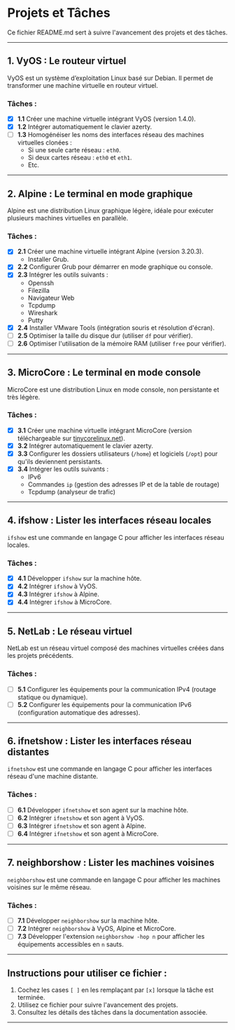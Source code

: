 # Projets et Tâches

Ce fichier README.md sert à suivre l'avancement des projets et des tâches.

---

## 1. VyOS : Le routeur virtuel

VyOS est un système d’exploitation Linux basé sur Debian. Il permet de transformer une machine virtuelle en routeur virtuel.

### Tâches :
- [x] **1.1** Créer une machine virtuelle intégrant VyOS (version 1.4.0).
- [x] **1.2** Intégrer automatiquement le clavier azerty.
- [ ] **1.3** Homogénéiser les noms des interfaces réseau des machines virtuelles clonées :
  - Si une seule carte réseau : `eth0`.
  - Si deux cartes réseau : `eth0` et `eth1`.
  - Etc.

---

## 2. Alpine : Le terminal en mode graphique

Alpine est une distribution Linux graphique légère, idéale pour exécuter plusieurs machines virtuelles en parallèle.

### Tâches :
- [x] **2.1** Créer une machine virtuelle intégrant Alpine (version 3.20.3).
  - Installer Grub.
- [x] **2.2** Configurer Grub pour démarrer en mode graphique ou console.
- [x] **2.3** Intégrer les outils suivants :
  - Openssh
  - Filezilla
  - Navigateur Web
  - Tcpdump
  - Wireshark
  - Putty
- [x] **2.4** Installer VMware Tools (intégration souris et résolution d'écran).
- [ ] **2.5** Optimiser la taille du disque dur (utiliser `df` pour vérifier).
- [ ] **2.6** Optimiser l'utilisation de la mémoire RAM (utiliser `free` pour vérifier).

---

## 3. MicroCore : Le terminal en mode console

MicroCore est une distribution Linux en mode console, non persistante et très légère.

### Tâches :
- [x] **3.1** Créer une machine virtuelle intégrant MicroCore (version téléchargeable sur [tinycorelinux.net](http://tinycorelinux.net/)).
- [x] **3.2** Intégrer automatiquement le clavier azerty.
- [x] **3.3** Configurer les dossiers utilisateurs (`/home`) et logiciels (`/opt`) pour qu'ils deviennent persistants.
- [x] **3.4** Intégrer les outils suivants :
  - IPv6
  - Commandes `ip` (gestion des adresses IP et de la table de routage)
  - Tcpdump (analyseur de trafic)

---

## 4. ifshow : Lister les interfaces réseau locales

`ifshow` est une commande en langage C pour afficher les interfaces réseau locales.

### Tâches :
- [X] **4.1** Développer `ifshow` sur la machine hôte.
- [X] **4.2** Intégrer `ifshow` à VyOS.
- [X] **4.3** Intégrer `ifshow` à Alpine.
- [X] **4.4** Intégrer `ifshow` à MicroCore.

---

## 5. NetLab : Le réseau virtuel

NetLab est un réseau virtuel composé des machines virtuelles créées dans les projets précédents.

### Tâches :
- [ ] **5.1** Configurer les équipements pour la communication IPv4 (routage statique ou dynamique).
- [ ] **5.2** Configurer les équipements pour la communication IPv6 (configuration automatique des adresses).

---

## 6. ifnetshow : Lister les interfaces réseau distantes

`ifnetshow` est une commande en langage C pour afficher les interfaces réseau d'une machine distante.

### Tâches :
- [ ] **6.1** Développer `ifnetshow` et son agent sur la machine hôte.
- [ ] **6.2** Intégrer `ifnetshow` et son agent à VyOS.
- [ ] **6.3** Intégrer `ifnetshow` et son agent à Alpine.
- [ ] **6.4** Intégrer `ifnetshow` et son agent à MicroCore.

---

## 7. neighborshow : Lister les machines voisines

`neighborshow` est une commande en langage C pour afficher les machines voisines sur le même réseau.

### Tâches :
- [ ] **7.1** Développer `neighborshow` sur la machine hôte.
- [ ] **7.2** Intégrer `neighborshow` à VyOS, Alpine et MicroCore.
- [ ] **7.3** Développer l'extension `neighborshow -hop n` pour afficher les équipements accessibles en `n` sauts.

---

## Instructions pour utiliser ce fichier :
1. Cochez les cases `[ ]` en les remplaçant par `[x]` lorsque la tâche est terminée.
2. Utilisez ce fichier pour suivre l'avancement des projets.
3. Consultez les détails des tâches dans la documentation associée.

---
